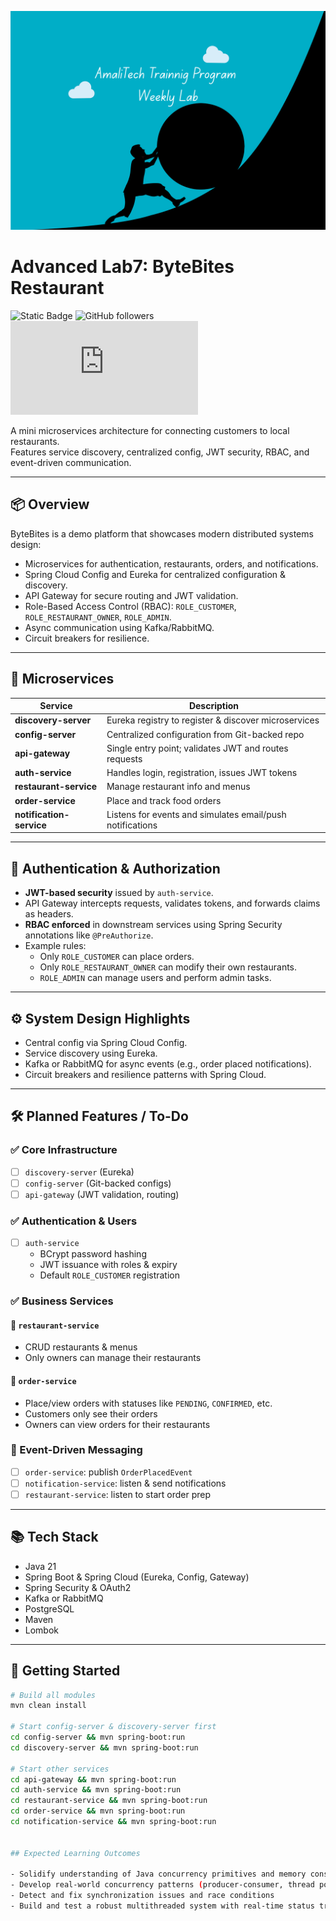 [//]: # (![challenge banner]&#40;image/amaliTechLab.webp&#41;)
<img src="image/AmalitTech.png" alt="drawing" style="height:350px; width: 1000px"/>
# Advanced Lab7: ByteBites Restaurant

![Static Badge](https://img.shields.io/badge/Framework_used-0-green?style=flat)
![GitHub followers](https://img.shields.io/github/followers/karangwaajika)
![GitHub file size in bytes](https://img.shields.io/github/size/karangwaajika/codeOfAfrica-challenges/index.html)


A mini microservices architecture for connecting customers to local restaurants.  
Features service discovery, centralized config, JWT security, RBAC, and event-driven communication.

---

## 📦 **Overview**

ByteBites is a demo platform that showcases modern distributed systems design:
- Microservices for authentication, restaurants, orders, and notifications.
- Spring Cloud Config and Eureka for centralized configuration & discovery.
- API Gateway for secure routing and JWT validation.
- Role-Based Access Control (RBAC): `ROLE_CUSTOMER`, `ROLE_RESTAURANT_OWNER`, `ROLE_ADMIN`.
- Async communication using Kafka/RabbitMQ.
- Circuit breakers for resilience.

---

## 🧩 **Microservices**

| Service | Description |
|--------|-------------|
| **discovery-server** | Eureka registry to register & discover microservices |
| **config-server** | Centralized configuration from Git-backed repo |
| **api-gateway** | Single entry point; validates JWT and routes requests |
| **auth-service** | Handles login, registration, issues JWT tokens |
| **restaurant-service** | Manage restaurant info and menus |
| **order-service** | Place and track food orders |
| **notification-service** | Listens for events and simulates email/push notifications |

---

## 🔐 **Authentication & Authorization**

- **JWT-based security** issued by `auth-service`.
- API Gateway intercepts requests, validates tokens, and forwards claims as headers.
- **RBAC enforced** in downstream services using Spring Security annotations like `@PreAuthorize`.
- Example rules:
  - Only `ROLE_CUSTOMER` can place orders.
  - Only `ROLE_RESTAURANT_OWNER` can modify their own restaurants.
  - `ROLE_ADMIN` can manage users and perform admin tasks.

---

## ⚙ **System Design Highlights**

- Central config via Spring Cloud Config.
- Service discovery using Eureka.
- Kafka or RabbitMQ for async events (e.g., order placed notifications).
- Circuit breakers and resilience patterns with Spring Cloud.

---

## 🛠 **Planned Features / To-Do**

### ✅ Core Infrastructure
- [ ] `discovery-server` (Eureka)
- [ ] `config-server` (Git-backed configs)
- [ ] `api-gateway` (JWT validation, routing)

### ✅ Authentication & Users
- [ ] `auth-service`
  - BCrypt password hashing
  - JWT issuance with roles & expiry
  - Default `ROLE_CUSTOMER` registration

### ✅ Business Services
#### 🥘 `restaurant-service`
- CRUD restaurants & menus
- Only owners can manage their restaurants

#### 🛒 `order-service`
- Place/view orders with statuses like `PENDING`, `CONFIRMED`, etc.
- Customers only see their orders
- Owners can view orders for their restaurants

### 📣 Event-Driven Messaging
- [ ] `order-service`: publish `OrderPlacedEvent`
- [ ] `notification-service`: listen & send notifications
- [ ] `restaurant-service`: listen to start order prep

---

## 📚 **Tech Stack**
- Java 21
- Spring Boot & Spring Cloud (Eureka, Config, Gateway)
- Spring Security & OAuth2
- Kafka or RabbitMQ
- PostgreSQL
- Maven
- Lombok

---

## 🚀 **Getting Started**

```bash
# Build all modules
mvn clean install

# Start config-server & discovery-server first
cd config-server && mvn spring-boot:run
cd discovery-server && mvn spring-boot:run

# Start other services
cd api-gateway && mvn spring-boot:run
cd auth-service && mvn spring-boot:run
cd restaurant-service && mvn spring-boot:run
cd order-service && mvn spring-boot:run
cd notification-service && mvn spring-boot:run


## Expected Learning Outcomes

- Solidify understanding of Java concurrency primitives and memory consistency
- Develop real-world concurrency patterns (producer-consumer, thread pools)
- Detect and fix synchronization issues and race conditions
- Build and test a robust multithreaded system with real-time status tracking
